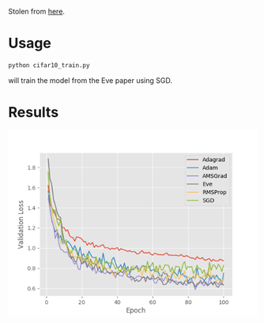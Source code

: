 Stolen from [here](https://github.com/tensorflow/models/tree/master/tutorials/image/cifar10).


# Usage
```bash
python cifar10_train.py
```
will train the model from the Eve paper using SGD.

# Results
![Experiments](https://github.com/MLPPar/PParNet/blob/master/cifar/eve_results/loss_plot.png)
